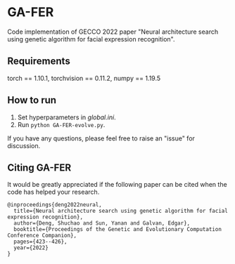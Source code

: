 # GA-FER

Code implementation of GECCO 2022 paper "Neural architecture search using genetic algorithm for facial expression recognition".

## Requirements

torch == 1.10.1,  torchvision  == 0.11.2,  numpy == 1.19.5

## How to run

1. Set hyperparameters in *global.ini*.
2. Run `python GA-FER-evolve.py`.

If you have any questions, please feel free to raise an "issue" for discussion.

## Citing GA-FER

It would be greatly appreciated if the following paper can be cited when the code has helped your research.

```
@inproceedings{deng2022neural,
  title={Neural architecture search using genetic algorithm for facial expression recognition},
  author={Deng, Shuchao and Sun, Yanan and Galvan, Edgar},
  booktitle={Proceedings of the Genetic and Evolutionary Computation Conference Companion},
  pages={423--426},
  year={2022}
}
```

